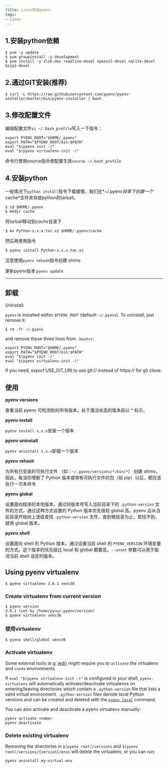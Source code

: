 ```yaml
---
title: Linux安装pyenv
tags:
- Linux
---
```

## 1.安装python依赖

```shell
$ yum -y update
$ yum groupinstall -y development
$ yum install -y zlib-dev readline-devel openssl-devel sqlite-devel bzip2-devel 
```

<!--more-->

## 2.通过GIT安装(推荐)

```shell
$ curl -L https://raw.githubusercontent.com/pyenv/pyenv-installer/master/bin/pyenv-installer | bash
```

## 3.修改配置文件

编辑配置文件`vi ~/.bash_profile`写入一下指令：

```shell
export PYENV_ROOT="$HOME/.pyenv"
export PATH="$PYENV_ROOT/bin:$PATH"
eval "$(pyenv init -)"
eval "$(pyenv virtualenv-init -)"
```

命令行使用source指令使配置生效`source ~/.bash_profile`

## 4.安装python

一般情况下`python install`指令下载缓慢，我们在*~/.pyenv*目录下创建一个*cache*文件夹存放python的tarball。

```shell
$ cd $HOME/.pyenv
$ mkdir cache
```

将tarball移动到*cache*目录下

```shell
$ mv Python-x.x.x.tar.xz $HOME/.pyenv/cache
```

然后再使用指令

```shell
$ pyenv install Python-x.x.x.tar.xz
```

注意使用`pyenv rehash`指令创建 shims

更新pyenv版本:`pyenv update`

---

## 卸载

Uninstall:

 `pyenv` is installed within `$PYENV_ROOT` (default: `~/.pyenv`). To uninstall, just remove it:

```shell
$ rm -fr ~/.pyenv
```

and remove these three lines from `.bashrc`:

```shell
export PYENV_ROOT="$HOME/.pyenv"
export PATH="$PYENV_ROOT/bin:$PATH"
eval "$(pyenv init -)"
eval "$(pyenv virtualenv-init -)"
```

If you need, export USE_GIT_URI to use git:// instead of https:// for git clone.

## 使用

**pyenv versions**

查看当前 pyenv 可检测到的所有版本，处于激活状态的版本前以 * 标示。

**pyenv install**

`pyenv install x.x.x`安装一个版本

**pyenv uninstall**

`pyenv uninstall x.x.x`卸载一个版本

**pyenv rehash**

为所有已安装的可执行文件 （如：`~/.pyenv/versions/*/bin/*`） 创建 shims，因此，每当你增删了 Python 版本或带有可执行文件的包（如 pip）以后，都应该执行一次本命令

**pyenv global**

设置面向程序的本地版本，通过将版本号写入当前目录下的 `.python-version` 文件的方式。通过这种方式设置的 Python 版本优先级较 global 高。pyenv 会从当前目录开始向上逐级查找 `.python-version` 文件，直到根目录为止。若找不到，就用 global 版本。

**pyenv shell**

设置面向 shell 的 Python 版本，通过设置当前 shell 的 `PYENV_VERSION` 环境变量的方式。这个版本的优先级比 local 和 global 都要高。`--unset` 参数可以用于取消当前 shell 设定的版本。

## Using pyenv virtualenv

```shell
$ pyenv virtualenv 3.6.1 venv36
```

### Create virtualenv from current version

```shell
$ pyenv version
3.6.1 (set by /home/yyuu/.pyenv/version)
$ pyenv virtualenv venv36
```

### 使用virtualenv

```shell
$ pyenv shell/global venv36
```

### Activate virtualenv

Some external tools (e.g. [jedi](https://github.com/davidhalter/jedi)) might require you to `activate` the virtualenv and `conda` environments.

If `eval "$(pyenv virtualenv-init -)"` is configured in your shell, `pyenv-virtualenv` will automatically activate/deactivate virtualenvs on entering/leaving directories which contain a `.python-version` file that lists a valid virtual environment. `.python-version` files denote local Python versions and can be created and deleted with the [`pyenv local`](https://github.com/pyenv/pyenv/blob/master/COMMANDS.md#pyenv-local) command.

You can also activate and deactivate a pyenv virtualenv manually:

```
pyenv activate <name>
pyenv deactivate
```

### Delete existing virtualenv

Removing the directories in `$(pyenv root)/versions` and `$(pyenv root)/versions/{version}/envs` will delete the virtualenv, or you can run:

```
pyenv uninstall my-virtual-env
```